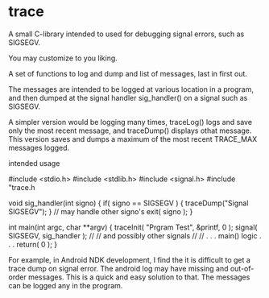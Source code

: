 # trace
A small C-library intended to used for debugging signal errors, such as SIGSEGV.


You may customize to you liking.

A set of functions to log and dump and list of messages,
last in first out.

The messages are intended to be logged at various location in a program,
and then dumped at the signal handler sig_handler() on a signal such as
SIGSEGV.

A simpler version would be logging many times, traceLog() logs and save
only the most recent message, and traceDump() displays othat message.
This version saves and dumps a maximum of the most recent TRACE_MAX messages
logged.

intended usage

#include <stdio.h>
#include <stdlib.h>
#include <signal.h>
#include "trace.h

void sig_handler(int signo)
{
    if( signo ==  SIGSEGV ) {
        traceDump("Signal SIGSEGV");
    }
    // may handle other signo's
    exit( signo );
}

int main(int argc, char **argv)
{
    traceInit( "Prgram Test", &printf, 0 );
    signal( SIGSEGV, sig_handler );
    //
    // and possibly other signals
    //
    // . . . main() logic . . .
    return( 0 );
}

For example, in Android NDK development, I find the it is difficult to get a
trace dump on signal error. The android log may have missing and out-of-order
messages. This is a quick and easy solution to that. The messages can be logged
any in the program.  




